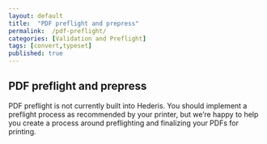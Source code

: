 ```yaml
---
layout: default
title:  "PDF preflight and prepress"
permalink:  /pdf-preflight/
categories: [Validation and Preflight]
tags: [convert,typeset]
published: true
---
```


<section data-type="chapter" class="hsecchapter" data-hederis-type="hsecchapter" id="pdf-preflight" data-pi-attrs="id: pdf-preflight; data-tags: convert,typeset;" role="doc-chapter" data-tags="convert,typeset" data-author-name=" " data-book-title=" " title="PDF preflight and prepress"><h1 data-hederis-type="hblkchaptitle" class="hblkchaptitle" id="pCz5SrbWD">PDF preflight and prepress</h1><p class="hblkp" data-hederis-type="hblkp" id="pYvI7TnEm">PDF preflight is not currently built into Hederis. You should implement a preflight process as recommended by your printer, but we&#8217;re happy to help you create a process around preflighting and finalizing your PDFs for printing.</p></section>